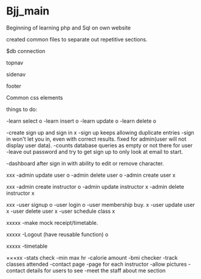 # Bjj_main

Beginning of learning php and Sql on own website

created common files to separate out repetitive sections.

$db connection

topnav

sidenav

footer 

Common css elements

things to do:

-learn select o
-learn insert o
-learn update o
-learn delete o

-create sign up and sign in x
 -sign up keeps allowing duplicate entries
 -sign in won't let you in, even with correct results. fixed for admin(user will not display user data).
 -counts database queries as empty or not there for user
 -leave out password and try to get sign up to only look at email to start.

-dashboard after sign in with ability to edit or remove character. 

xxx
-admin update user o
-admin delete user o
-admin create user x


xxx
-admin create instructor o
-admin update instructor x
-admin delete instructor x

xxx
-user signup o
-user login o
-user membership buy. x
-user update user x
-user delete user x
-user schedule class x

xxxxx
-make mock receipt/timetable.

xxxxx
-Logout (have reusable function) o

xxxxx
-timetable 

×××xx
-stats check
-min max hr
-calorie amount
-bmi checker
-track classes attended
-contact page
-page for each instructor
  -allow pictures 
  -contact details for users to see
  -meet the staff about me section





